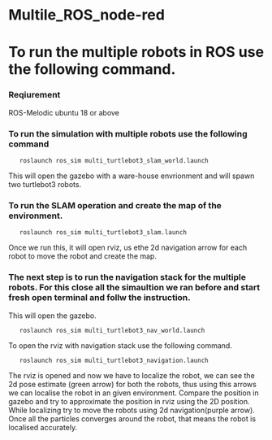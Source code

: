 # Multile_ROS_node-red

# To run the multiple robots in ROS use the following command. 
   ### Reqiurement
   ROS-Melodic
   ubuntu 18 or above
    
   ### To run the simulation with multiple robots use the following command
   ```
      roslaunch ros_sim multi_turtlebot3_slam_world.launch
   ```
   This will open the gazebo with a ware-house envrionment and will spawn two turtlebot3 robots. 
        
   ### To run the SLAM operation and create the map of the environment. 
   ```
      roslaunch ros_sim multi_turtlebot3_slam.launch   
   ```
   Once we run this, it will open rviz, us ethe 2d navigation arrow for each robot to move the robot and create the map. 
        
   ### The next step is to run the navigation stack for the multiple robots. For this close all the simaultion we ran before and start fresh open terminal and follw the instruction. 
   This will open the gazebo. 
   ```
      roslaunch ros_sim multi_turtlebot3_nav_world.launch   
   ```
   To open the rviz with navigation stack use the following command. 
   ```
      roslaunch ros_sim multi_turtlebot3_navigation.launch   
   ```
   The rviz is opened and now we have to localize the robot, we can see the 2d pose estimate (green arrow) for both the robots, thus using this arrows we can localise      the robot in an given environment. Compare the position in gazebo and try to approximate the position in rviz using the 2D position. 
   While localizing try to move the robots using 2d navigation(purple arrow). 
   Once all the particles converges around the robot, that means the robot is localised accurately. 
   
   
   
   
   
